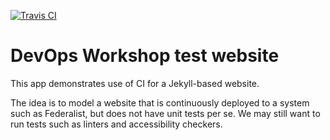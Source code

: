 [![Travis CI](https://travis-ci.org/jfredrickson5/DevOps-workshop-website.svg?branch=dev)](https://travis-ci.org/jfredrickson5/DevOps-workshop-website)

# DevOps Workshop test website

This app demonstrates use of CI for a Jekyll-based website.

The idea is to model a website that is continuously deployed to a system such as Federalist, but does not have unit tests per se. We may still want to run tests such as linters and accessibility checkers.
